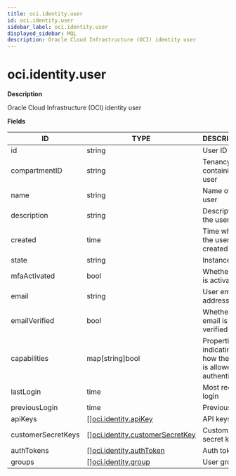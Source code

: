 ```yaml
---
title: oci.identity.user
id: oci.identity.user
sidebar_label: oci.identity.user
displayed_sidebar: MQL
description: Oracle Cloud Infrastructure (OCI) identity user
---
```


# oci.identity.user

**Description**

Oracle Cloud Infrastructure (OCI) identity user

**Fields**

| ID                 | TYPE                                                                          | DESCRIPTION                                                   |
| ------------------ | ----------------------------------------------------------------------------- | ------------------------------------------------------------- |
| id                 | string                                                                        | User ID                                                       |
| compartmentID      | string                                                                        | Tenancy containing the user                                   |
| name               | string                                                                        | Name of the user                                              |
| description        | string                                                                        | Description of the user                                       |
| created            | time                                                                          | Time when the user was created                                |
| state              | string                                                                        | Instance state                                                |
| mfaActivated       | bool                                                                          | Whether MFA is activated                                      |
| email              | string                                                                        | User email address                                            |
| emailVerified      | bool                                                                          | Whether email is verified                                     |
| capabilities       | map[string]bool                                                               | Properties indicating how the user is allowed to authenticate |
| lastLogin          | time                                                                          | Most recent login                                             |
| previousLogin      | time                                                                          | Previous login                                                |
| apiKeys            | &#91;&#93;[oci.identity.apiKey](oci.identity.apikey.md)                       | API keys                                                      |
| customerSecretKeys | &#91;&#93;[oci.identity.customerSecretKey](oci.identity.customersecretkey.md) | Customer secret keys                                          |
| authTokens         | &#91;&#93;[oci.identity.authToken](oci.identity.authtoken.md)                 | Auth tokens                                                   |
| groups             | &#91;&#93;[oci.identity.group](oci.identity.group.md)                         | User groups                                                   |
